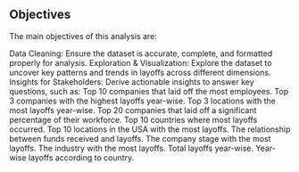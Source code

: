 ## Objectives
The main objectives of this analysis are:

Data Cleaning: Ensure the dataset is accurate, complete, and formatted properly for analysis.
Exploration & Visualization: Explore the dataset to uncover key patterns and trends in layoffs across different dimensions.
Insights for Stakeholders: Derive actionable insights to answer key questions, such as:
Top 10 companies that laid off the most employees.
Top 3 companies with the highest layoffs year-wise.
Top 3 locations with the most layoffs year-wise.
Top 20 companies that laid off a significant percentage of their workforce.
Top 10 countries where most layoffs occurred.
Top 10 locations in the USA with the most layoffs.
The relationship between funds received and layoffs.
The company stage with the most layoffs.
The industry with the most layoffs.
Total layoffs year-wise.
Year-wise layoffs according to country.

